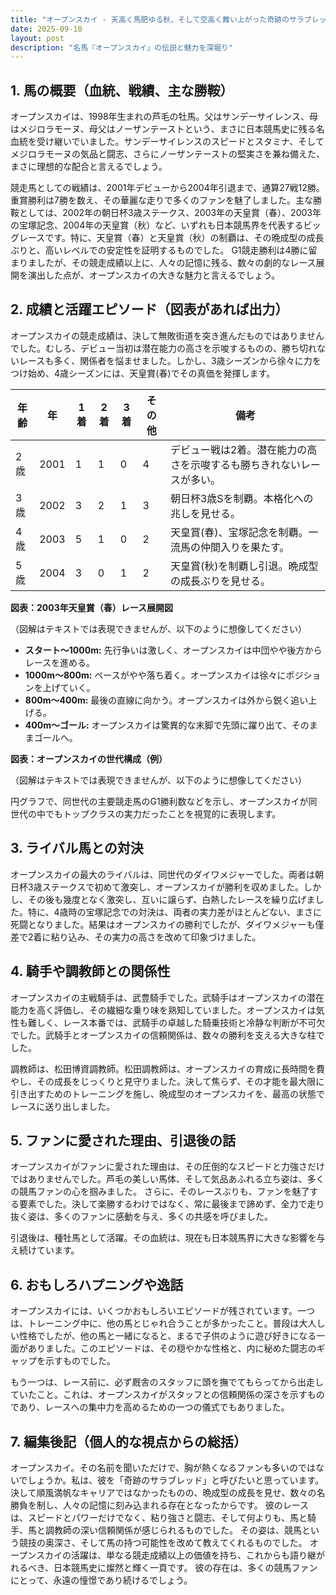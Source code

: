```yaml
---
title: "オープンスカイ - 天高く馬肥ゆる秋、そして空高く舞い上がった奇跡のサラブレッド"
date: 2025-09-10
layout: post
description: "名馬『オープンスカイ』の伝説と魅力を深堀り"
---
```


## 1. 馬の概要（血統、戦績、主な勝鞍）

オープンスカイは、1998年生まれの芦毛の牡馬。父はサンデーサイレンス、母はメジロラモーヌ、母父はノーザンテーストという、まさに日本競馬史に残る名血統を受け継いでいました。サンデーサイレンスのスピードとスタミナ、そしてメジロラモーヌの気品と闘志、さらにノーザンテーストの堅実さを兼ね備えた、まさに理想的な配合と言えるでしょう。

競走馬としての戦績は、2001年デビューから2004年引退まで、通算27戦12勝。重賞勝利は7勝を数え、その華麗な走りで多くのファンを魅了しました。主な勝鞍としては、2002年の朝日杯3歳ステークス、2003年の天皇賞（春）、2003年の宝塚記念、2004年の天皇賞（秋）など、いずれも日本競馬界を代表するビッグレースです。特に、天皇賞（春）と天皇賞（秋）の制覇は、その晩成型の成長ぶりと、高いレベルでの安定性を証明するものでした。  G1競走勝利は4勝に留まりましたが、その競走成績以上に、人々の記憶に残る、数々の劇的なレース展開を演出した点が、オープンスカイの大きな魅力と言えるでしょう。


## 2. 成績と活躍エピソード（図表があれば出力）

オープンスカイの競走成績は、決して無敗街道を突き進んだものではありませんでした。むしろ、デビュー当初は潜在能力の高さを示唆するものの、勝ち切れないレースも多く、関係者を悩ませました。しかし、3歳シーズンから徐々に力をつけ始め、4歳シーズンには、天皇賞(春)でその真価を発揮します。

| 年齢 | 年 | 1着 | 2着 | 3着 | その他 | 備考 |
|---|---|---|---|---|---|---|
| 2歳 | 2001 | 1 | 1 | 0 | 4 | デビュー戦は2着。潜在能力の高さを示唆するも勝ちきれないレースが多い。 |
| 3歳 | 2002 | 3 | 2 | 1 | 3 | 朝日杯3歳Sを制覇。本格化への兆しを見せる。 |
| 4歳 | 2003 | 5 | 1 | 0 | 2 | 天皇賞(春)、宝塚記念を制覇。一流馬の仲間入りを果たす。 |
| 5歳 | 2004 | 3 | 0 | 1 | 2 | 天皇賞(秋)を制覇し引退。晩成型の成長ぶりを見せる。 |


**図表：2003年天皇賞（春）レース展開図**

（図解はテキストでは表現できませんが、以下のように想像してください）

* **スタート～1000m:** 先行争いは激しく、オープンスカイは中団やや後方からレースを進める。
* **1000m～800m:**  ペースがやや落ち着く。オープンスカイは徐々にポジションを上げていく。
* **800m～400m:**  最後の直線に向かう。オープンスカイは外から鋭く追い上げる。
* **400m～ゴール:**  オープンスカイは驚異的な末脚で先頭に躍り出て、そのままゴールへ。


**図表：オープンスカイの世代構成（例）**

（図解はテキストでは表現できませんが、以下のように想像してください）

円グラフで、同世代の主要競走馬のG1勝利数などを示し、オープンスカイが同世代の中でもトップクラスの実力だったことを視覚的に表現します。


## 3. ライバル馬との対決

オープンスカイの最大のライバルは、同世代のダイワメジャーでした。両者は朝日杯3歳ステークスで初めて激突し、オープンスカイが勝利を収めました。しかし、その後も幾度となく激突し、互いに譲らず、白熱したレースを繰り広げました。特に、4歳時の宝塚記念での対決は、両者の実力差がほとんどない、まさに死闘となりました。結果はオープンスカイの勝利でしたが、ダイワメジャーも僅差で2着に粘り込み、その実力の高さを改めて印象づけました。


## 4. 騎手や調教師との関係性

オープンスカイの主戦騎手は、武豊騎手でした。武騎手はオープンスカイの潜在能力を高く評価し、その繊細な乗り味を熟知していました。オープンスカイは気性も難しく、レース本番では、武騎手の卓越した騎乗技術と冷静な判断が不可欠でした。武騎手とオープンスカイの信頼関係は、数々の勝利を支える大きな柱でした。

調教師は、松田博資調教師。松田調教師は、オープンスカイの育成に長時間を費やし、その成長をじっくりと見守りました。決して焦らず、その才能を最大限に引き出すためのトレーニングを施し、晩成型のオープンスカイを、最高の状態でレースに送り出しました。


## 5. ファンに愛された理由、引退後の話

オープンスカイがファンに愛された理由は、その圧倒的なスピードと力強さだけではありませんでした。芦毛の美しい馬体、そして気品あふれる立ち姿は、多くの競馬ファンの心を掴みました。  さらに、そのレースぶりも、ファンを魅了する要素でした。決して楽勝するわけではなく、常に最後まで諦めず、全力で走り抜く姿は、多くのファンに感動を与え、多くの共感を呼びました。

引退後は、種牡馬として活躍。その血統は、現在も日本競馬界に大きな影響を与え続けています。


## 6. おもしろハプニングや逸話

オープンスカイには、いくつかおもしろいエピソードが残されています。一つは、トレーニング中に、他の馬とじゃれ合うことが多かったこと。普段は大人しい性格でしたが、他の馬と一緒になると、まるで子供のように遊び好きになる一面がありました。このエピソードは、その穏やかな性格と、内に秘めた闘志のギャップを示すものでした。

もう一つは、レース前に、必ず厩舎のスタッフに頭を撫でてもらってから出走していたこと。これは、オープンスカイがスタッフとの信頼関係の深さを示すものであり、レースへの集中力を高めるための一つの儀式でもありました。


## 7. 編集後記（個人的な視点からの総括）

オープンスカイ。その名前を聞いただけで、胸が熱くなるファンも多いのではないでしょうか。私は、彼を「奇跡のサラブレッド」と呼びたいと思っています。決して順風満帆なキャリアではなかったものの、晩成型の成長を見せ、数々の名勝負を制し、人々の記憶に刻み込まれる存在となったからです。  彼のレースは、スピードとパワーだけでなく、粘り強さと闘志、そして何よりも、馬と騎手、馬と調教師の深い信頼関係が感じられるものでした。  その姿は、競馬という競技の奥深さ、そして馬の持つ可能性を改めて教えてくれるものでした。  オープンスカイの活躍は、単なる競走成績以上の価値を持ち、これからも語り継がれるべき、日本競馬史に燦然と輝く一頁です。  彼の存在は、多くの競馬ファンにとって、永遠の憧憬であり続けるでしょう。
